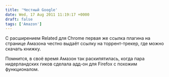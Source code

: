 ```yaml
---
title: 'Честный Google'
date: Wed, 17 Aug 2011 11:19:17 +0000
draft: false
tags: ['Amazon']
---
```


С расширением Related для Chrome первая же ссылка плагина на странице Амазона честно выдаёт ссылку на торрент-трекер, где можно скачать книжку.

Помнится, в своё время Амазон так раскипятилась, когда пара нидерландских гиков сделала адд-он для Firefox с похожим функционалом.